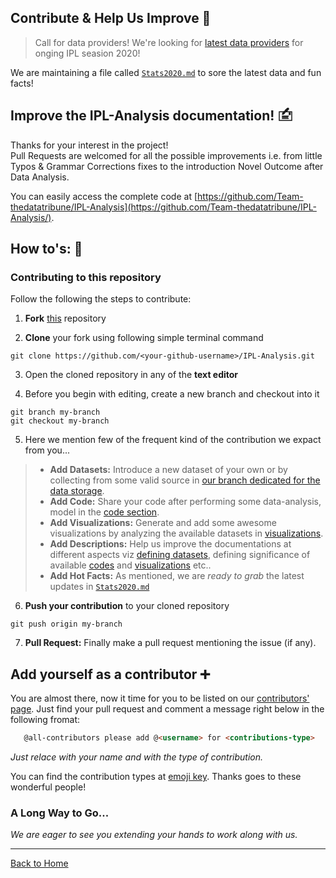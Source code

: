 ## Contribute & Help Us Improve 🤝

> Call for data providers! We're looking for [latest data providers](https://github.com/Team-thedatatribune/IPL-Analysis/tree/dataset-defination) for onging IPL seasion 2020!

We are maintaining a file called [```Stats2020.md```](./Stats2020.md) to sore the latest data and fun facts!  

## Improve the IPL-Analysis documentation! 🖆

Thanks for your interest in the project!  
Pull Requests are welcomed for all the possible improvements i.e. from little Typos & Grammar Corrections fixes to the introduction Novel Outcome after Data Analysis.  
  
You can easily access the complete code at [https://github.com/Team-thedatatribune/IPL-Analysis](https://github.com/Team-thedatatribune/IPL-Analysis/).  

## How to's: 🤔 
### Contributing to this repository
Follow the following the steps to contribute:  
1. **Fork** [this](https://github.com/Team-thedatatribune/IPL-Analysis) repository  

2. **Clone** your fork using following simple terminal command  
```
git clone https://github.com/<your-github-username>/IPL-Analysis.git
```

3. Open the cloned repository in any of the **text editor**  

4. Before you begin with editing, create a new branch and checkout into it  
```
git branch my-branch
git checkout my-branch
```

5. Here we mention few of the frequent kind of the contribution we expact from you...  
> * **Add Datasets:** Introduce a new dataset of your own or by collecting from some valid source in [our branch dedicated for the data storage](https://github.com/Team-thedatatribune/IPL-Analysis/tree/dataset-defination).  
> * **Add Code:** Share your code after performing some data-analysis, model in the [code section](https://github.com/Team-thedatatribune/IPL-Analysis/tree/master/Codes).  
> * **Add Visualizations:** Generate and add some awesome visualizations by analyzing the available datasets in [visualizations](https://github.com/Team-thedatatribune/IPL-Analysis/tree/master/Visualizations).  
> * **Add Descriptions:** Help us improve the documentations at different aspects viz [defining datasets](https://github.com/Team-thedatatribune/IPL-Analysis/tree/dataset-defination/Details), defining significance of available [codes](https://github.com/Team-thedatatribune/IPL-Analysis/blob/master/Codes.md) and [visualizations](https://github.com/Team-thedatatribune/IPL-Analysis/blob/master/Visualizations.md) etc..  
> * **Add Hot Facts:** As mentioned, we are _ready to grab_ the latest updates in [```Stats2020.md```](./Stats2020.md)  

6. **Push your contribution** to your cloned repository  
```
git push origin my-branch
```  

7. **Pull Request:** Finally make a pull request mentioning the issue (if any).  

## Add yourself as a contributor ➕  
  
You are almost there, now it time for you to be listed on our [contributors' page](./contributors.md). Just find your pull request and comment a message right below in the following fromat:  
```markdown
   @all-contributors please add @<username> for <contributions-type>
```  
_Just relace <username> with your name and <contributors-type> with the type of contribution._  
  
You can find the contribution types at [emoji key](https://allcontributors.org/docs/en/emoji-key). Thanks goes to these wonderful people!  
  
  
### A Long Way to Go...  

_We are eager to see you extending your hands to work along with us._  
  
---
  
[Back to Home](https://team-thedatatribune.github.io/IPL-Analysis/)
